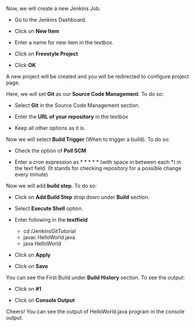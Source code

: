 Now, we will create a new Jenkins Job.

 + Go to the Jenkins Dashboard.
 
 + Click on **New Item** 
 
 + Enter a name for new item in the textbox.
 
 + Click on **Freestyle Project**
 
 + Click **OK**

A new project will be created and you will be redirected to configure project page.

Here, we will set **Git** as our **Source Code Management**. To do so:

 + Select **Git** in the Source Code Management section.
 
 + Enter the **URL of your repository** in the textbox
 
 + Keep all other options as it is.
	

Now we will select **Build Trigger** (When to trigger a build). To do so:

 + Check the option of **Poll SCM**
 
 + Enter a cron expression as * * * * * (with space in between each *) in the text field.
   (It stands for checking repository for a possible change every minute)


Now we will add **build step**. To do so:

 + Click on **Add Build Step** drop down under **Build** section.

 + Select **Execute Shell** option.

 + Enter following in the **textfield**

	- cd /JenkinsGitTutorial
	- javac HelloWorld.java
	- java HelloWorld
		 
 + Click on **Apply**

 + Click on **Save**
 
	
You can see the First Build under **Build History** section. To see the output:

 + Click on **#1**

 + Click on **Console Output** 
 

Cheers! You can see the output of HelloWorld.java program in the console output.

